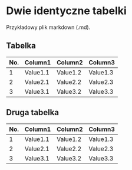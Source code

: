 # Dwie identyczne tabelki #

Przykładowy plik markdown (.md).

## Tabelka ##

| No.  | Column1  | Column2  | Column3  |
|------|----------|----------|----------|
| 1    | Value1.1 | Value1.2 | Value1.3 |
| 2    | Value2.1 | Value2.2 | Value2.3 |
| 3    | Value3.1 | Value3.2 | Value3.3 |

## Druga tabelka ##

| No.  | Column1  | Column2  | Column3  |
|------|----------|----------|----------|
| 1    | Value1.1 | Value1.2 | Value1.3 |
| 2    | Value2.1 | Value2.2 | Value2.3 |
| 3    | Value3.1 | Value3.2 | Value3.3 |